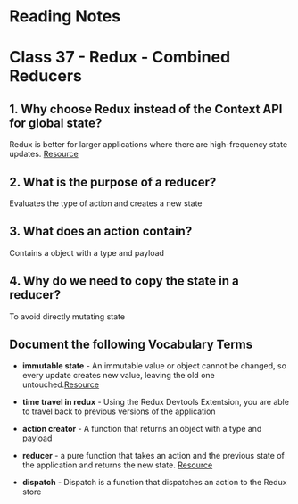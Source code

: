
# Reading Notes

# Class 37 - Redux - Combined Reducers

## 1. Why choose Redux instead of the Context API for global state?

Redux is better for larger applications where there are high-frequency state updates. [Resource](https://www.codehousegroup.com/insight-and-inspiration/tech-stream/using-redux-and-context-api)

## 2. What is the purpose of a reducer?
Evaluates the type of action and creates a new state

## 3. What does an action contain?
Contains a object with a type and payload

## 4. Why do we need to copy the state in a reducer?
To avoid directly mutating state

## Document the following Vocabulary Terms

- **immutable state** - An immutable value or object cannot be changed, so every update creates new value, leaving the old one untouched.[Resource](https://blog.logrocket.com/immutability-in-react-ebe55253a1cc/)

- **time travel in redux** - Using the Redux Devtools Extentsion, you are able to travel back to previous versions of the application

- **action creator** - A function that returns an object with a type and payload

- **reducer** - a pure function that takes an action and the previous state of the application and returns the new state. [Resource](https://www.pluralsight.com/guides/how-to-write-redux-reducer#:~:text=In%20Redux%2C%20a%20reducer%20is,state%20based%20on%20that%20action.)
  
- **dispatch** - Dispatch is a function that dispatches an action to the Redux store


